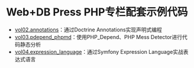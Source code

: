 # Web+DB Press PHP专栏配套示例代码



- [vol02.annotations](/AlloVince/web-plus-db-press/tree/master/vol02.annotations)：通过Doctrine Annotations实现声明式编程
- [vol03.pdepend_phpmd](/AlloVince/web-plus-db-press/tree/master/vol03.pdepend_phpmd)：使用PHP_Depend、PHP Mess Detector进行代码静态分析
- [vol04.expression_language](/AlloVince/web-plus-db-press/tree/master/vol04.expression_language)：通过Symfony Expression Language实战表达式语言
